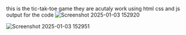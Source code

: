 this is the tic-tak-toe game 
they are acutaly work using html css and js 
output for the code ![Screenshot 2025-01-03 152920](https://github.com/user-attachments/assets/7b919965-5d90-4827-9175-a7587af6694d)
<br>

![Screenshot 2025-01-03 152951](https://github.com/user-attachments/assets/5ab49897-89e7-415b-a277-8e1b1464873a)
